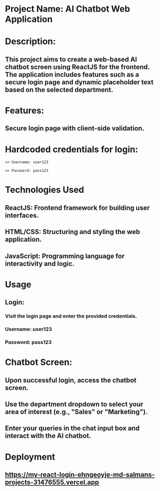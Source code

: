 <h1>Project Name: AI Chatbot Web Application </h1>

# Description:

## This project aims to create a web-based AI chatbot screen using ReactJS for the frontend. The application includes features such as a secure login page and dynamic placeholder text based on the selected department.


# Features:

## Secure login page with client-side validation.

# Hardcoded credentials for login:

    => Username: user123

    => Password: pass123

# Technologies Used

## ReactJS: Frontend framework for building user interfaces.

## HTML/CSS: Structuring and styling the web application.

## JavaScript: Programming language for interactivity and logic.

# Usage

## Login:

### Visit the login page and enter the provided credentials.
### Username: user123
### Password: pass123

# Chatbot Screen:


## Upon successful login, access the chatbot screen.
## Use the department dropdown to select your area of interest (e.g., "Sales" or "Marketing").
## Enter your queries in the chat input box and interact with the AI chatbot.

# Deployment

## https://my-react-login-ehngeoyje-md-salmans-projects-31476555.vercel.app

